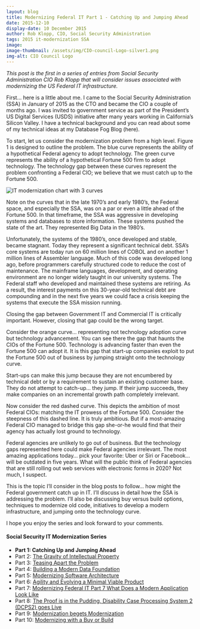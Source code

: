 ```yaml
---
layout: blog
title: Modernizing Federal IT Part 1 - Catching Up and Jumping Ahead
date: 2015-12-10
display-date: 10 December 2015
author: Rob Klopp, CIO, Social Security Administration
tags: 2015 it-modernization SSA
image:
image-thumbnail: /assets/img/CIO-council-Logo-silver1.png
img-alt: CIO Council Logo
---
```

_This post is the first in a series of entries from Social Security Administration CIO Rob Klopp that will consider issues associated with modernizing the US Federal IT infrastructure._

First… here is a little about me. I came to the Social Security Administration (SSA) in January of 2015 as the CTO and became the CIO a couple of months ago. I was invited to government service as part of the President’s US Digital Services (USDS) initiative after many years working in California’s Silicon Valley. I have a technical background and you can read about some of my technical ideas at my Database Fog Blog (here).

To start, let us consider the modernization problem from a high level. Figure 1 is designed to outline the problem. The blue curve represents the ability of a hypothetical Federal agency to adopt technology. The green curve represents the ability of a hypothetical Fortune 500 firm to adopt technology. The technology gap between these curves represent the problem confronting a Federal CIO; we believe that we must catch up to the Fortune 500.

![IT modernization chart with 3 curves]({{site.baseurl}}/assets/img/blog/2015.12.10.ssa.modernization.png)

Note on the curves that in the late 1970’s and early 1980’s, the Federal space, and especially the SSA, was on a par or even a little ahead of the Fortune 500. In that timeframe, the SSA was aggressive in developing systems and databases to store information. These systems pushed the state of the art. They represented Big Data in the 1980’s.

Unfortunately, the systems of the 1980’s, once developed and stable, became stagnant. Today they represent a significant technical debt. SSA’s core systems are today run on 60 million lines of COBOL and on another 1 million lines of Assembler language. Much of this code was developed long ago, before programmers carefully structured code to reduce the cost of maintenance. The mainframe languages, development, and operating environment are no longer widely taught in our university systems. The Federal staff who developed and maintained these systems are retiring. As a result, the interest payments on this 30-year-old technical debt are compounding and in the next five years we could face a crisis keeping the systems that execute the SSA mission running.

Closing the gap between Government IT and Commercial IT is critically important. However, closing that gap could be the wrong target.

Consider the orange curve… representing not technology adoption curve but technology advancement. You can see there the gap that haunts the CIOs of the Fortune 500. Technology is advancing faster than even the Fortune 500 can adopt it. It is this gap that start-up companies exploit to put the Fortune 500 out of business by jumping straight onto the technology curve.

Start-ups can make this jump because they are not encumbered by technical debt or by a requirement to sustain an existing customer base. They do not attempt to catch-up… they jump. If their jump succeeds, they make companies on an incremental growth path completely irrelevant.

Now consider the red dashed curve. This depicts the ambition of most Federal CIOs: matching the IT prowess of the Fortune 500. Consider the steepness of this dashed line. It is truly ambitious. But if a most-amazing Federal CIO managed to bridge this gap she-or-he would find that their agency has actually lost ground to technology.

Federal agencies are unlikely to go out of business. But the technology gaps represented here could make Federal agencies irrelevant. The most amazing applications today… pick your favorite: Uber or Siri or Facebook… will be outdated in five years. What will the public think of Federal agencies that are still rolling out web services with electronic forms in 2020? Not much, I suspect.

This is the topic I’ll consider in the blog posts to follow… how might the Federal government catch up in IT. I’ll discuss in detail how the SSA is addressing the problem. I’ll also be discussing buy versus build options, techniques to modernize old code, initiatives to develop a modern infrastructure, and jumping onto the technology curve.

I hope you enjoy the series and look forward to your comments.

#### Social Security IT Modernization Series
* **Part 1: Catching Up and Jumping Ahead**
* Part 2: [The Gravity of Intellectual Property]({{site.baseurl}}/2016/01/19/ssa-modernization-2.html)
* Part 3: [Teasing Apart the Problem]({{site.baseurl}}/2016/03/07/ssa-modernization-3.html)
* Part 4: [Building a Modern Data Foundation]({{site.baseurl}}/2016/03/21/ssa-modernization-4.html)
* Part 5: [Modernizing Software Architecture]({{site.baseurl}}/2016/05/23/ssa-modernization-5.html)
* Part 6: [Agility and Evolving a Minimal Viable Product]({{site.baseurl}}/2016/11/07/ssa-modernization-6.html)
* Part 7: [Modernizing Federal IT Part 7 What Does a Modern Application Look Like]({{site.baseurl}}/2016/11/22/ssa-modernization-7.html)
* Part 8: [The Proof is in the Pudding, Disability Case Processing System 2 (DCPS2) goes Live]({{site.baseurl}}/2017/01/09/ssa-modernization-8.html)
* Part 9: [Modernization begets Modernization]({{site.baseurl}}/2017/03/27/ssa-modernization-9.html)
* Part 10: [Modernizing with a Buy or Build]({{site.baseurl}}/2017/04/14/ssa-modernization-10.html)
